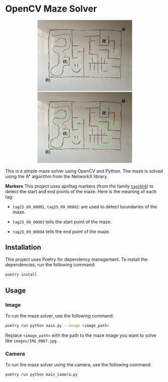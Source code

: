# OpenCV Maze Solver

<p align="center">
<img src="images/IMG_0867.jpg" width="300" />   
<img src="images/solved.png" width="300" />   
</p>

This is a simple maze solver using OpenCV and Python. The maze is solved using the A* algorithm from the NetworkX library.

**Markers** This project uses apriltag markers (from the family [`tag25h9`](https://github.com/AprilRobotics/apriltag-imgs/tree/master/tag25h9)) to detect the start and end points of the maze. Here is the meaning of each tag:

- `tag25_09_00001`, `tag25_09_00002`: are used to detect boundaries of the maze.

- `tag25_09_00003` tells the start point of the maze.

- `tag25_09_00004` tells the end point of the maze.

## Installation

This project uses Poetry for dependency management. To install the dependencies, run the following command:

```bash
poetry install
```

## Usage

### Image

To run the maze solver, use the following command:

```bash
poetry run python main.py --image <image_path>
```

Replace `<image_path>` with the path to the maze image you want to solve like `images/IMG_0867.jpg`.


### Camera

To run the maze solver using the camera, use the following command:

```bash
poetry run python main_camera.py
```